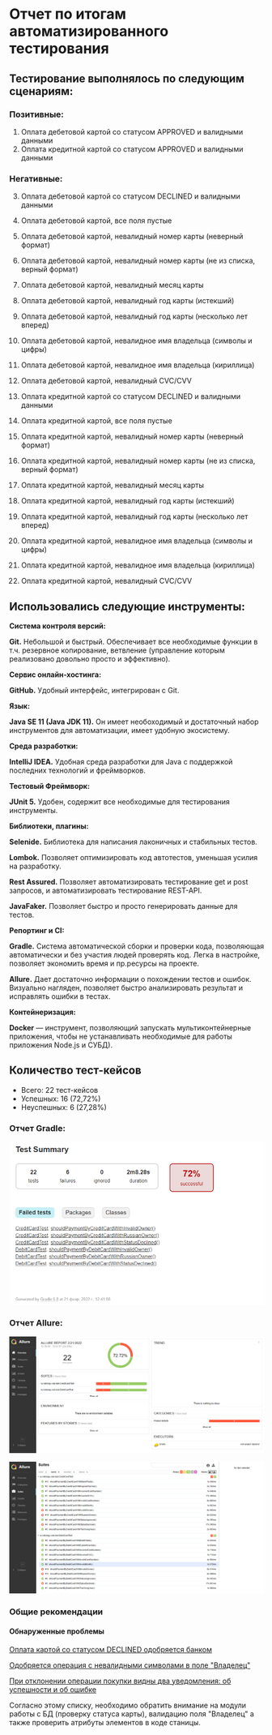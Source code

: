 # Отчет по итогам автоматизированного тестирования

## Тестирование выполнялось по следующим сценариям:

### Позитивные:
1. Оплата дебетовой картой со статусом APPROVED и валидными данными
2. Оплата кредитной картой со статусом APPROVED и валидными данными

### Негативные:
3. Оплата дебетовой картой со статусом DECLINED и валидными данными
4. Оплата дебетовой картой, все поля пустые
5. Оплата дебетовой картой, невалидный номер карты (неверный формат)
6. Оплата дебетовой картой, невалидный номер карты (не из списка, верный формат)
7. Оплата дебетовой картой, невалидный месяц карты
8. Оплата дебетовой картой, невалидный год карты (истекший)
9. Оплата дебетовой картой, невалидный год карты (несколько лет вперед)
10. Оплата дебетовой картой, невалидное имя владельца (символы и цифры)
11. Оплата дебетовой картой, невалидное имя владельца (кириллица)
12. Оплата дебетовой картой, невалидный CVC/CVV

13. Оплата кредитной картой со статусом DECLINED и валидными данными
14. Оплата кредитной картой, все поля пустые
15. Оплата кредитной картой, невалидный номер карты (неверный формат)
16. Оплата кредитной картой, невалидный номер карты (не из списка, верный формат)
17. Оплата кредитной картой, невалидный месяц карты
18. Оплата кредитной картой, невалидный год карты (истекший)
19. Оплата кредитной картой, невалидный год карты (несколько лет вперед)
20. Оплата кредитной картой, невалидное имя владельца (символы и цифры)
21. Оплата кредитной картой, невалидное имя владельца (кириллица)
22. Оплата кредитной картой, невалидный CVC/CVV


## Использовались следующие инструменты:

**Система контроля версий:**

**Git.** Небольшой и быстрый. Обеспечивает все необходимые функции в т.ч. резервное копирование, ветвление (управление которым реализовано довольно просто и эффективно).

**Сервис онлайн-хостинга:**

**GitHub.** Удобный интерфейс, интегрирован с Git.

**Язык:**

**Java SE 11 (Java JDK 11).** Он имеет необоходимый и достаточный набор инструментов для автоматизации, имеет
удобную экосистему.

**Среда разработки:**

**IntelliJ IDEA.** Удобная среда разработки для Java с поддержкой последних технологий и фреймворков.

**Тестовый Фреймворк:**

**JUnit 5.** Удобен, содержит все необходимые для тестирования инструменты.

**Библиотеки, плагины:**

**Selenide.** Библиотека для написания лаконичных и стабильных тестов.

**Lombok.** Позволяет оптимизировать код автотестов, уменьшая усилия на разработку.

**Rest Assured.** Позволяет автоматизировать тестирование get и post запросов, и автоматизировать тестирование REST-API.

**JavaFaker.** Позволяет быстро и просто генерировать данные для тестов.

**Репортинг и CI:**

**Gradle.** Система автоматической сборки и проверки кода, позволяющая автоматически и без участия людей проверять код.
Легка в настройке, позволяет экономить время и пр.ресурсы на проекте.

**Allure.** Дает достаточно информации о похождении тестов и ошибок. Визуально нагляден, позволяет быстро анализировать
результат и исправлять ошибки в тестах.

**Контейнеризация:**

**Docker** — инструмент, позволяющий запускать мультиконтейнерные приложения, чтобы не устанавливать необходимые
для работы приложения Node.js и СУБД).
## **Количество тест-кейсов**

* Всего: 22 тест-кейсов
* Успешных: 16 (72,72%)
* Неуспешных: 6 (27,28%)

### **Отчет Gradle:**

![Gradle](../artifacts/Gradle.png)

### **Отчет Allure:**

![overview](../artifacts/overview.png)

![Suites](../artifacts/Suites.png)

### **Общие рекомендации**

#### **Обнаруженные проблемы**

[Оплата картой со статусом DECLINED одобряется банком](https://github.com/EvgeniaRepina/QADiploma/issues/2#issue-1145837968)

[Одобряется операция с невалидными символами в поле "Владелец"](https://github.com/EvgeniaRepina/QADiploma/issues/3#issue-1145899939)

[При отклонении операции покупки видны два уведомления: об успешности и об ошибке](https://github.com/EvgeniaRepina/QADiploma/issues/4#issue-1145961233)

Согласно этому списку, необходимо обратить внимание на модули работы с БД (проверку статуса карты), валидацию поля 
"Владелец" а также проверить атрибуты элементов в коде станицы. 
